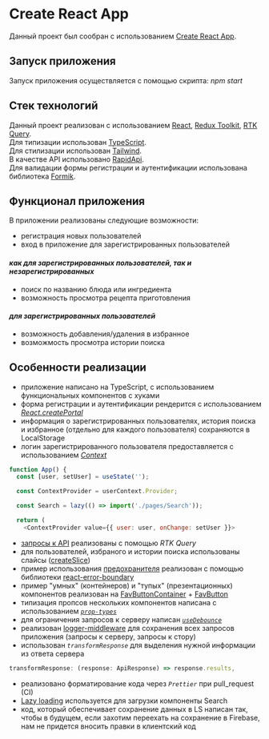 # Create React App

Данный проект был сообран с использованием [Create React App](https://github.com/facebook/create-react-app).

## Запуск приложения

Запуск приложения осуществляется с помощью скрипта: _npm start_

## Стек технологий

Данный проект реализован с использованием [React](https://react.dev/), [Redux Toolkit](https://redux-toolkit.js.org/), [RTK Query](https://redux-toolkit.js.org/rtk-query/overview).  
Для типизации использован [TypeScript](https://www.typescriptlang.org/).  
Для стилизации использован [Tailwind](https://tailwindcss.com/docs/guides/create-react-app).  
В качестве API использовано [RapidApi](https://rapidapi.com/apidojo/api/tasty).  
Для валидации формы регистрации и аутентификации использована библиотека [Formik](https://formik.org/).

## Функционал приложения

В приложении реализованы следующие возможности:

-   регистрация новых пользователей
-   вход в приложение для зарегистрированных пользователей

#### _как для зарегистрированных пользователей, так и незарегистрированных_

-   поиск по названию блюда или ингредиента
-   возможность просмотра рецепта приготовления

#### _для зарегистрированных пользователей_

-   возможность добавления/удаления в избранное
-   возможмость просмотра истории поиска

## Особенности реализации

-   приложение написано на TypeScript, с использованием функциональных компонентов с хуками
-   форма регистрации и аутентификации рендерится с использованием [_React.createPortal_](https://github.com/Sorokindrew/react_rtk/blob/main/src/components/Modal.tsx)
-   информация о зарегистрированных пользователях, история поиска и избранное (отдельно для каждого пользователя) сохраняются в LocalStorage
-   логин зарегистрированного пользователя предоставляется с использованием [_Context_](https://github.com/Sorokindrew/react_rtk/blob/main/src/context/userContext.ts)

```javascript
function App() {
  const [user, setUser] = useState('');

  const ContextProvider = userContext.Provider;

  const Search = lazy(() => import('./pages/Search'));

  return (
    <ContextProvider value={{ user: user, onChange: setUser }}>
```

-   [запросы к API](https://github.com/Sorokindrew/react_rtk/blob/main/src/store/api/api.ts) реализованы с помощью _RTK Query_
-   для пользователей, избраного и истории поиска использованы слайсы ([createSlice](https://github.com/Sorokindrew/react_rtk/tree/main/src/store))
-   пример использования [предохранителя](https://github.com/Sorokindrew/react_rtk/blob/main/src/App.tsx) реализован с помощью библиотеки [react-error-boundary](https://www.npmjs.com/package/react-error-boundary)
-   пример "умных" (контейнеров) и "тупых" (презентационных) компонентов реализован на [FavButtonContainer](https://github.com/Sorokindrew/react_rtk/blob/main/src/components/FavButtonContainer.tsx) + [FavButton](https://github.com/Sorokindrew/react_rtk/blob/main/src/components/FavButton.tsx)
-   типизация пропсов нескольких компонентов написана с использованием [_`prop-types`_](https://github.com/Sorokindrew/react_rtk/blob/main/src/components/Authorization/Authorization.jsx)
-   для ограничения запросов к серверу написан [_`useDebounce`_](https://github.com/Sorokindrew/react_rtk/blob/main/src/hooks/useDebounce.ts)
-   реализован [logger-middleware](https://github.com/Sorokindrew/react_rtk/blob/main/src/utils/logger.ts) для сохранения всех запросов приложения (запросы к серверу, запросы к стору)
-   использован _`transformResponse`_ для выделения нужной информации из ответа сервера

```javascript
transformResponse: (response: ApiResponse) => response.results,
```

-   реализовано форматирование кода через _`Prettier`_ при pull_request (CI)
-   [Lazy loading](https://github.com/Sorokindrew/react_rtk/blob/main/src/App.tsx) используется для загрузки компоненты Search
-   код, который обеспечивает сохранение данных в LS написан так, чтобы в будущем, если захотим переехать на сохранение в Firebase, нам не придется вносить правки в клиентский код
